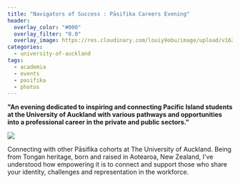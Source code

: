```yaml
---
title: "Navigators of Success : Pāsifika Careers Evening"
header:
  overlay_color: "#000"
  overlay_filter: "0.0"
  overlay_image: https://res.cloudinary.com/louiy9obu/image/upload/v1624882393/20785998_1711198989185537_6493858462513609277_o_wc5ny0.jpg
categories:
  - university-of-auckland
tags:
  - academia
  - events
  - pasifika
  - photos
---
```


**"An evening dedicated to inspiring and connecting Pacific Island students at the University of Auckland with various pathways and opportunities into a professional career in the private and public sectors."**

<img src="https://scontent.fhlz1-1.fna.fbcdn.net/v/t31.18172-8/20689952_1711196635852439_1965073630211180377_o.jpg?_nc_cat=105&ccb=1-3&_nc_sid=cdbe9c&_nc_ohc=4qdouoN-7jUAX8eS7tO&_nc_ht=scontent.fhlz1-1.fna&oh=52fdfb5adc74025be3035e9b0b2c5700&oe=60DE349F
" class="img-about"/>

Connecting with other Pāsifika cohorts at The University of Auckland. Being from Tongan heritage, born and raised in Aotearoa, New Zealand, I've understood how empowering it is to connect and support those who share your identity, challenges and representation in the workforce.